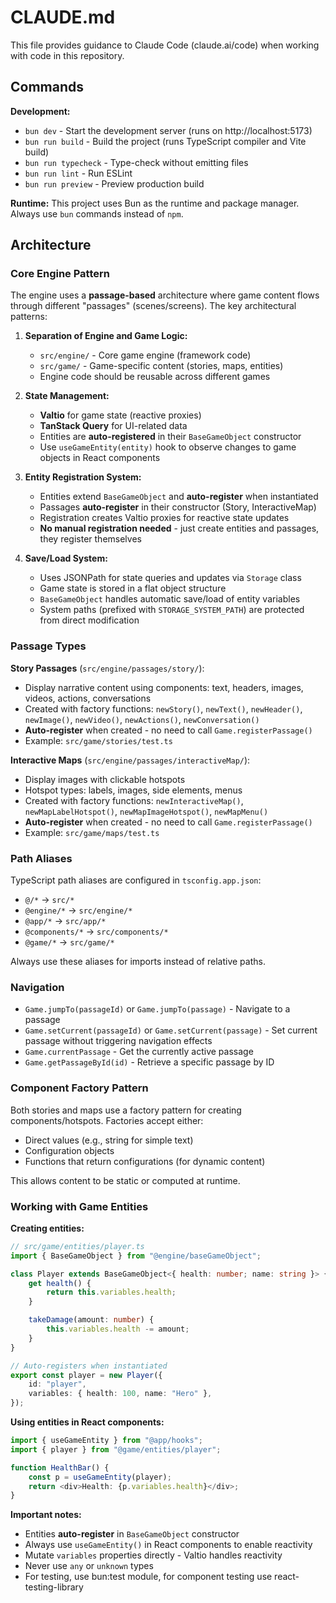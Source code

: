 # CLAUDE.md

This file provides guidance to Claude Code (claude.ai/code) when working with code in this repository.

## Commands

**Development:**

- `bun dev` - Start the development server (runs on http://localhost:5173)
- `bun run build` - Build the project (runs TypeScript compiler and Vite build)
- `bun run typecheck` - Type-check without emitting files
- `bun run lint` - Run ESLint
- `bun run preview` - Preview production build

**Runtime:** This project uses Bun as the runtime and package manager. Always use `bun` commands instead of `npm`.

## Architecture

### Core Engine Pattern

The engine uses a **passage-based** architecture where game content flows through different "passages" (scenes/screens). The key architectural patterns:

1. **Separation of Engine and Game Logic:**
    - `src/engine/` - Core game engine (framework code)
    - `src/game/` - Game-specific content (stories, maps, entities)
    - Engine code should be reusable across different games

2. **State Management:**
    - **Valtio** for game state (reactive proxies)
    - **TanStack Query** for UI-related data
    - Entities are **auto-registered** in their `BaseGameObject` constructor
    - Use `useGameEntity(entity)` hook to observe changes to game objects in React components

3. **Entity Registration System:**
    - Entities extend `BaseGameObject` and **auto-register** when instantiated
    - Passages **auto-register** in their constructor (Story, InteractiveMap)
    - Registration creates Valtio proxies for reactive state updates
    - **No manual registration needed** - just create entities and passages, they register themselves

4. **Save/Load System:**
    - Uses JSONPath for state queries and updates via `Storage` class
    - Game state is stored in a flat object structure
    - `BaseGameObject` handles automatic save/load of entity variables
    - System paths (prefixed with `STORAGE_SYSTEM_PATH`) are protected from direct modification

### Passage Types

**Story Passages** (`src/engine/passages/story/`):

- Display narrative content using components: text, headers, images, videos, actions, conversations
- Created with factory functions: `newStory()`, `newText()`, `newHeader()`, `newImage()`, `newVideo()`, `newActions()`, `newConversation()`
- **Auto-register** when created - no need to call `Game.registerPassage()`
- Example: `src/game/stories/test.ts`

**Interactive Maps** (`src/engine/passages/interactiveMap/`):

- Display images with clickable hotspots
- Hotspot types: labels, images, side elements, menus
- Created with factory functions: `newInteractiveMap()`, `newMapLabelHotspot()`, `newMapImageHotspot()`, `newMapMenu()`
- **Auto-register** when created - no need to call `Game.registerPassage()`
- Example: `src/game/maps/test.ts`

### Path Aliases

TypeScript path aliases are configured in `tsconfig.app.json`:

- `@/*` → `src/*`
- `@engine/*` → `src/engine/*`
- `@app/*` → `src/app/*`
- `@components/*` → `src/components/*`
- `@game/*` → `src/game/*`

Always use these aliases for imports instead of relative paths.

### Navigation

- `Game.jumpTo(passageId)` or `Game.jumpTo(passage)` - Navigate to a passage
- `Game.setCurrent(passageId)` or `Game.setCurrent(passage)` - Set current passage without triggering navigation effects
- `Game.currentPassage` - Get the currently active passage
- `Game.getPassageById(id)` - Retrieve a specific passage by ID

### Component Factory Pattern

Both stories and maps use a factory pattern for creating components/hotspots. Factories accept either:

- Direct values (e.g., string for simple text)
- Configuration objects
- Functions that return configurations (for dynamic content)

This allows content to be static or computed at runtime.

### Working with Game Entities

**Creating entities:**

```typescript
// src/game/entities/player.ts
import { BaseGameObject } from "@engine/baseGameObject";

class Player extends BaseGameObject<{ health: number; name: string }> {
    get health() {
        return this.variables.health;
    }

    takeDamage(amount: number) {
        this.variables.health -= amount;
    }
}

// Auto-registers when instantiated
export const player = new Player({
    id: "player",
    variables: { health: 100, name: "Hero" },
});
```

**Using entities in React components:**

```typescript
import { useGameEntity } from "@app/hooks";
import { player } from "@game/entities/player";

function HealthBar() {
    const p = useGameEntity(player);
    return <div>Health: {p.variables.health}</div>;
}
```

**Important notes:**

- Entities **auto-register** in `BaseGameObject` constructor
- Always use `useGameEntity()` in React components to enable reactivity
- Mutate `variables` properties directly - Valtio handles reactivity
- Never use `any` or `unknown` types
- For testing, use bun:test module, for component testing use react-testing-library

